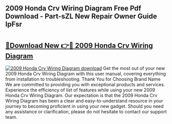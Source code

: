 ## 2009 Honda Crv Wiring Diagram Free Pdf Download - Part-sZL New Repair Owner Guide IpFsr

# <h2><a href="http://dfhvt2z.blite.top/?on=2009+Honda+Crv+Wiring+Diagram">🔗Download New 👉🔴 2009 Honda Crv Wiring Diagram</a></h2>

[![2009 Honda Crv Wiring Diagram download](https://i.imgur.com/lujVjoI.png)](http://dfhvt2z.blite.top/?on=2009+Honda+Crv+Wiring+Diagram)
Get the most out of your new 2009 Honda Crv Wiring Diagram with this user manual, covering everything from installation to troubleshooting. Thank You for Choosing Brand Name We are committed to providing you with exceptional products and services. Experience the efficiency of list of features while using your new 2009 Honda Crv Wiring Diagram. Our expectation is that the 2009 Honda Crv Wiring Diagram has been a clear and easy-to-understand resource in your journey to becoming proficient in using your new gadget. Should you need any assistance or clarification, please do not hesitate to contact our support team.
